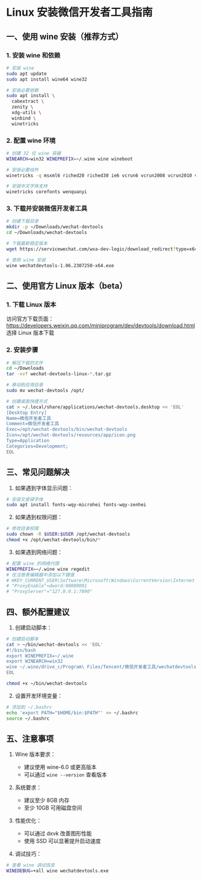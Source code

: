 # Linux 安装微信开发者工具指南

## 一、使用 wine 安装（推荐方式）

### 1. 安装 wine 和依赖

```bash
# 安装 wine
sudo apt update
sudo apt install wine64 wine32

# 安装必要依赖
sudo apt install \
  cabextract \
  zenity \
  xdg-utils \
  winbind \
  winetricks
```

### 2. 配置 wine 环境

```bash
# 创建 32 位 wine 容器
WINEARCH=win32 WINEPREFIX=~/.wine wine wineboot

# 安装必要组件
winetricks -q msxml6 riched20 riched30 ie6 vcrun6 vcrun2008 vcrun2010 vcrun2012 vcrun2013 vcrun2015

# 安装中文字体支持
winetricks corefonts wenquanyi
```

### 3. 下载并安装微信开发者工具

```bash
# 创建下载目录
mkdir -p ~/Downloads/wechat-devtools
cd ~/Downloads/wechat-devtools

# 下载最新稳定版本
wget https://servicewechat.com/wxa-dev-logic/download_redirect?type=x64&from=mpwiki&download_version=stable

# 使用 wine 安装
wine wechatdevtools-1.06.2307250-x64.exe
```

## 二、使用官方 Linux 版本（beta）

### 1. 下载 Linux 版本

访问官方下载页面：https://developers.weixin.qq.com/miniprogram/dev/devtools/download.html
选择 Linux 版本下载

### 2. 安装步骤

```bash
# 解压下载的文件
cd ~/Downloads
tar -xvf wechat-devtools-linux-*.tar.gz

# 移动到应用目录
sudo mv wechat-devtools /opt/

# 创建桌面快捷方式
cat > ~/.local/share/applications/wechat-devtools.desktop << 'EOL'
[Desktop Entry]
Name=微信开发者工具
Comment=微信开发者工具
Exec=/opt/wechat-devtools/bin/wechat-devtools
Icon=/opt/wechat-devtools/resources/app/icon.png
Type=Application
Categories=Development;
EOL
```

## 三、常见问题解决

1. 如果遇到字体显示问题：
```bash
# 安装文泉驿字体
sudo apt install fonts-wqy-microhei fonts-wqy-zenhei
```

2. 如果遇到权限问题：
```bash
# 修改目录权限
sudo chown -R $USER:$USER /opt/wechat-devtools
chmod +x /opt/wechat-devtools/bin/*
```

3. 如果遇到网络问题：
```bash
# 配置 wine 的网络代理
WINEPREFIX=~/.wine wine regedit
# 在注册表编辑器中添加以下键值
# HKEY_CURRENT_USER\Software\Microsoft\Windows\CurrentVersion\Internet Settings
# "ProxyEnable"=dword:00000001
# "ProxyServer"="127.0.0.1:7890"
```

## 四、额外配置建议

1. 创建启动脚本：

```bash
# 创建启动脚本
cat > ~/bin/wechat-devtools << 'EOL'
#!/bin/bash
export WINEPREFIX=~/.wine
export WINEARCH=win32
wine ~/.wine/drive_c/Program\ Files/Tencent/微信开发者工具/wechatdevtools.exe
EOL

chmod +x ~/bin/wechat-devtools
```

2. 设置开发环境变量：

```bash
# 添加到 ~/.bashrc
echo 'export PATH="$HOME/bin:$PATH"' >> ~/.bashrc
source ~/.bashrc
```

## 五、注意事项

1. Wine 版本要求：
   - 建议使用 wine-6.0 或更高版本
   - 可以通过 `wine --version` 查看版本

2. 系统要求：
   - 建议至少 8GB 内存
   - 至少 10GB 可用磁盘空间

3. 性能优化：
   - 可以通过 dxvk 改善图形性能
   - 使用 SSD 可以显著提升启动速度

4. 调试技巧：
```bash
# 查看 wine 调试信息
WINEDEBUG=+all wine wechatdevtools.exe
```
